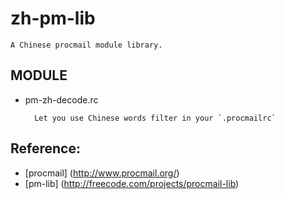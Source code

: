 zh-pm-lib
=======================

    A Chinese procmail module library.

MODULE
-----------------------

* pm-zh-decode.rc

	    Let you use Chinese words filter in your `.procmailrc`

Reference:
-----------------------

* [procmail] (http://www.procmail.org/)
* [pm-lib] (http://freecode.com/projects/procmail-lib)
